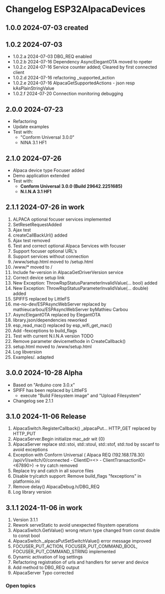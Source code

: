 # Changelog ESP32AlpacaDevices

## 1.0.0 2024-07-03 created

## 1.0.2 2024-07-03 
- 1.0.2.a 2024-07-03 DBG_REQ enabled
- 1.0.2.b 2024-07-16 Dependency AsyncElegantOTA moved to npeter
- 1.0.2.c 2024-07-16 Service counter added; Cleared by first connected client
- 1.0.2.d 2024-07-16 refactoring _supported_action
- 1.0.2.e 2024-07-16 AlpacaGetSupportedActions - json resp kAsPlainStringValue
- 1.0.2.f 2024-07-20 Connection monitoring debugging

## 2.0.0 2024-07-23 
- Refactoring 
- Update examples 
- Test with:
    - "Conform Universal 3.0.0"
    - NINA 3.1 HF1

## 2.1.0 2024-07-26
- Alpaca device type Focuser added
- Demo application extended 
- Test with:
    - **Conform Universal 3.0.0 (Build 29642.2251685)**
    - **N.I.N.A 3.1 HF1**

## 2.1.1 2024-07-26 in work
1. ALPACA optional focuser services implemented
2. SetResetRequestAdded
3. Ajax test 
4. createCallBackUrl() added
5. Ajax test removed 
6. Test and correct optional Alpaca Services with focuser
7. Support focuser optional URL's
8. Support services without connection
9. /www/setup.html moved to /setup.html
10. /www/* moved to /
11. Include fw-version in AlpacaGetDriverVersion service
12. Correct device setup link
13. New Exception: ThrowRspStatusParameterInvalidValue(... bool) added
14. New Exception: ThrowRspStatusParameterInvalidValue(... double) added
15. SPIFFS replaced by LittleFS
16. me-no-dev/ESPAsyncWebServer replaced by mathieucarbou/ESPAsyncWebServer byMathieu Carbou
17. AsyncElegantOTA replaced by ElegantOTA
18. library.json/dependencies reworked
19. esp_read_mac() replaced by esp_wifi_get_mac()
20. Add -fexceptions to build_flags
21. Test with current N.I.N.A version TODO
22. Remove parameter devicemethode in CreateCallback()
23. setup.html moved to /www/setup.html
24. Log libversion
25. Examples/*.* adapted

## 3.0.0 2024-10-28 Alpha
- Based on "Arduino core 3.0.x"  
- SPIFF has been replaced by LittleFS
    - execute "Build Filesystem image" and "Upload Filesystem"
- Changelog see 2.1.1

## 3.1.0 2024-11-06 Release
1. AlpacaSwitch.RegisterCallback() _alpacaPut... HTTP_GET replaced by HTTP_PUT
2. AlpacaServer.Begin initialize mac_adr wit {0}
3. AlpacaServer replace std::stoi, std::stoul, std::stof, std::tod by sscanf to avoid exceptions
4. Exception with Conform Universal ( Alpaca REQ (192.168.178.30) /api/v1/switch/0/connected - ClientID=<> - ClientTransactionID=<67890>) -> try catch removed
5. Replace try and catch in all source files
6. Disable try/catch support: Remove build_flags "fexceptions" in platformio.ini
7. Remove delay() AlpacaDebug.h/DBG_REQ 
8. Log library version

## 3.1.1 2024-11-06 in work
1. Version 3.1.1 
2. Rework serveStatic to avoid unexpected filsystem operations
3. AlpacaSwitch.GetValue() wrong return type changed from const double to const bool
4. AlpacaSwitch._alpacaPutSetSwitchValue() error message improved
5. FOCUSER_PUT_ACTION, FOCUSER_PUT_COMMAND_BOOL, FOCUSER_PUT_COMMAND_STRING implemented
6. Dynamic activation of log settings  
7. Refactoring registration of urls and handlers for server and device 
8. Add method to DBG_REQ output
9. AlpacaServer Typo corrected

### Open topics 




